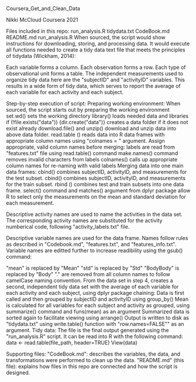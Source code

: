 Coursera_Get_and_Clean_Data

Nikki McCloud
Coursera 2021

Files included in this repo:
run_analysis.R
tidydata.txt
CodeBook.md
README.md
run_analysis.R
When sourced, the script would show instructions for downloading, storing, and processing data. It would execute all functions needed to create a tidy data text file that meets the principles of tidydata (Wickham, 2014):

Each variable forms a column.
Each observation forms a row.
Each type of observational unit forms a table.
The independent measurements used to organize tidy data here are the "subjectID" and "activityID" variables. This results in a wide form of tidy data, which serves to report the average of each variable for each activity and each subject.

Step-by-step execution of script:
Preparing working environment:
When sourced, the script starts out by preparing the working environment
set.wd() sets the working directory
library() loads needed data and libraries
if (!file.exists("data")) {dir.create("data")} creates a data folder if it does not exist already
download.file() and unzip() download and unzip data into above data folder.
read.table () reads data into R data frames with appropriate column names using "colnames = " argument.
Assign appropriate, valid column names before merging:
labels are read from "features.txt" file using read.table() command
make.names() command removes invalid characters from labels
colnames() calls up appropriate column names for re-naming with valid labels
Merging data into one main data frames:
cbind() combines subjectID, activityID, and measurements for the test subset.
cbind() combines subjectID, activityID, and measurements for the train subset.
rbind () combines test and train subsets into one data frame.
select() command and matches() argument from dplyr package allow R to select only the measurements on the mean and standard deviation for each measurement.

Descriptive activity names are used to name the activities in the data set. The corresponding activity names are substituted for the activity numberical code, following "activity_labels.txt" file.

Descriptive variable names are used for the data frame. Names follow rules as described in "Codebook.md", "features.txt", and "features_info.txt". Variable names are editted further to increase readibility using the gsub() command:

"mean" is replaced by "Mean"
"std" is replaced by "Std"
"BodyBody" is replaced by "Body"
"." are removed from all column names to follow camelCase naming convention.
From the data set in step 4, creates a second, independent tidy data set with the average of each variable for each activity and each subject, using dplyr package chaining:
Data is first called and then grouped by subjectID and activityID using group_by()
Mean is calculated for all variables for each subject and activity as grouped, using summarize() command and funs(mean) as an argument
Summarized data is sorted again to facilitate viewing using arrange()
Output is written to disk as "tidydata.txt" using write.table() function with "row.names=FALSE"" as an argument.
Tidy data:
The file is the final output generated using the "run_analysis.R" script. It can be read into R with the following command: data <- read.table(file_path, header=TRUE) View(data)

Supporting files:
"CodeBook.md": describes the variables, the data, and transformations were performed to clean up the data.
"README.md" (this file): explains how files in this repo are connected and how the script is designed.
